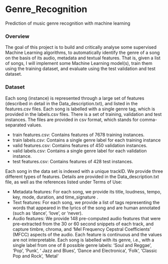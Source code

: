 # Genre_Recognition
Prediction of music genre recognition with machine learning

### Overview

The goal of this project is to build and critically analyse some supervised Machine Learning algorithms, to
automatically identify the genre of a song on the basis of its audio, metadata and textual features. That is, given
a list of songs, I will implement some Machine Learning model(s), train them using the training
dataset, and evaluate using the test validation and test dataset.

### Dataset

Each song (instance) is represented through a large set of features (described in detail in the Data_description.txt), and
listed in the features.csv files. Each song is labelled with a single genre tag, which is provided in the labels.csv
files.
There is a set of training, validation and test instances.
The files are provided in csv format, which stands for comma-separated values.
* train features.csv: Contains features of 7678 training instances.
* train labels.csv: Contains a single genre label for each training instance
* valid features.csv: Contains features of 450 validation instances.
* valid labels.csv: Contains a single genre label for each validation instance.
* test features.csv: Contains features of 428 test instances.

Each song in the data set is indexed with a unique trackID. We provide three different types of features.
Details are provided in the Data_description.txt file, as well as the references listed under Terms of Use:
* Metadata features: For each song, we provide its title, loudness, tempo, key, mode,
duration, and time_signature .
* Text features: For each song, we provide a list of tags representing the words that appeared in
the lyrics of the song and are human annotated (such as ‘dance’, ‘love’, or ‘never).
* Audio features: We provide 148 pre-computed audio features that were pre-extracted from the
30 or 60 second snippets of each track, and capture timbre, chroma, and ‘Mel Frequency Cepstral Coefficients’ (MFCC) aspects of the audio. Each feature is continuous and the values are not interpretable.
Each song is labelled with its genre, i.e., with a single label from one of 8 possible genre labels:
‘Soul and Reggae’, ‘Pop’, ’Punk’, ‘ Jazz and Blues’, ‘Dance and Electronica’, ‘Folk’, ‘Classic
Pop and Rock’, ‘Metal’
